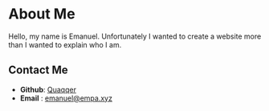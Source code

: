 # About Me

Hello, my name is Emanuel.
Unfortunately I wanted to create a website more than I wanted to explain who I am.

## Contact Me

- **Github**: [Quaqqer](https://github.com/Quaqqer)
- **Email** : [emanuel@empa.xyz](mailto:emanuel@empa.xyz)
